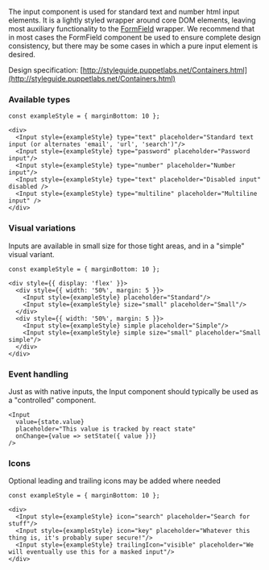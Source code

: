 The input component is used for standard text and number html input elements. It is a lightly styled wrapper around core DOM elements, leaving most auxiliary functionality to the [FormField](#form) wrapper. We recommend that in most cases the FormField component be used to ensure complete design consistency, but there may be some cases in which a pure input element is desired.

Design specification: [http://styleguide.puppetlabs.net/Containers.html](http://styleguide.puppetlabs.net/Containers.html)

### Available types

```
const exampleStyle = { marginBottom: 10 };

<div>
  <Input style={exampleStyle} type="text" placeholder="Standard text input (or alternates 'email', 'url', 'search')"/>
  <Input style={exampleStyle} type="password" placeholder="Password input"/>
  <Input style={exampleStyle} type="number" placeholder="Number input"/>
  <Input style={exampleStyle} type="text" placeholder="Disabled input" disabled />
  <Input style={exampleStyle} type="multiline" placeholder="Multiline input" />
</div>
```

### Visual variations

Inputs are available in small size for those tight areas, and in a "simple" visual variant.

```
const exampleStyle = { marginBottom: 10 };

<div style={{ display: 'flex' }}>
  <div style={{ width: '50%', margin: 5 }}>
    <Input style={exampleStyle} placeholder="Standard"/>
    <Input style={exampleStyle} size="small" placeholder="Small"/>
  </div>
  <div style={{ width: '50%', margin: 5 }}>
    <Input style={exampleStyle} simple placeholder="Simple"/>
    <Input style={exampleStyle} simple size="small" placeholder="Small simple"/>
  </div>
</div>
```

### Event handling

Just as with native inputs, the Input component should typically be used as a "controlled" component.

```
<Input
  value={state.value}
  placeholder="This value is tracked by react state"
  onChange={value => setState({ value })}
/>
```

### Icons

Optional leading and trailing icons may be added where needed

```
const exampleStyle = { marginBottom: 10 };

<div>
  <Input style={exampleStyle} icon="search" placeholder="Search for stuff"/>
  <Input style={exampleStyle} icon="key" placeholder="Whatever this thing is, it's probably super secure!"/>
  <Input style={exampleStyle} trailingIcon="visible" placeholder="We will eventually use this for a masked input"/>
</div>
```
